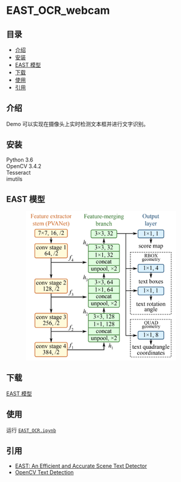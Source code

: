 # EAST_OCR_webcam
## 目录
- [介绍](#介绍)
- [安装](#安装)
- [EAST 模型](#EAST)
- [下载](#下载)
- [使用](#使用)
- [引用](#引用)
## 介绍
Demo 可以实现在摄像头上实时检测文本框并进行文字识别。
## 安装
Python 3.6 <br>
OpenCV 3.4.2 <br>
Tesseract <br>
imutils
## EAST 模型
<div align=center><img src="./img/EAST_structure.png" width = "400" alt="EAST structure" align=center></div>

## 下载
[EAST 模型](https://raw.githubusercontent.com/oyyd/frozen_east_text_detection.pb/master/frozen_east_text_detection.pb)
## 使用
运行 [`EAST_OCR.ipynb`](./EAST_OCR.ipynb)
## 引用
- [EAST: An Efficient and Accurate Scene Text Detector](https://arxiv.org/abs/1704.03155v2)
- [OpenCV Text Detection](https://www.pyimagesearch.com/2018/08/20/opencv-text-detection-east-text-detector/)
